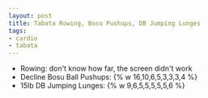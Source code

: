 ```yaml
---
layout: post
title: Tabata Rowing, Bosu Pushups, DB Jumping Lunges
tags:
- cardio
- tabata
---
```


- Rowing: don't know how far, the screen didn't work
- Decline Bosu Ball Pushups: {% w  16,10,6,5,3,3,3,4 %}
- 15lb DB Jumping Lunges: {% w 9,6,5,5,5,5,5,6 %}

